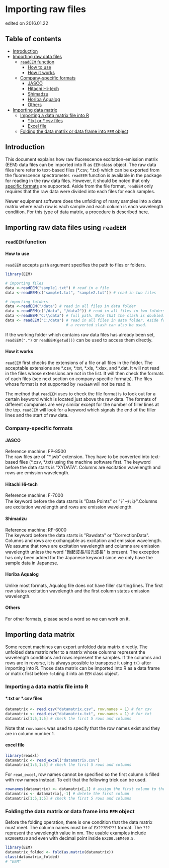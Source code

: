 <!--
%\VignetteEngine{knitr::knitr}
%\VignetteIndexEntry{Importing raw files}
\usepackage[utf8]{inputenc}
-->




# Importing raw files
edited on 2016.01.22

## Table of contents
- [Introduction](#intro)
- [Importing raw data files](#import)
    - [`readEEM` function](#readEEM)
        - [How to use](#howto)
        - [How it works](#howworks)
    - [Company-specific formats](#companyformat)
        - [JASCO](#JASCO)
        - [Hitachi Hi-tech](#hitachi)
        - [Shimadzu](#shimadzu)
        - [Horiba Aqualog](#horiba)
        - [Others](#others)
- [Importing data matrix](#datamatrix)
    - [Importing a data matrix file into R](#datamatrix_import)
        - [\*.txt or \*.csv files](#textfile)
        - [Excel file](#excel)
    - [Folding the data matrix or data frame into `EEM` object](#fold)

## <a name="intro"></a>Introduction
This document explains how raw fluorescence excitation-emission matrix (EEM) data files can be imported into R as `EEM` class object. The raw data files here refer to text-based files (\*.csv, \*.txt) which can be exported from the fluorescence spectrometer. `readEEM` function is available in the package for reading in the raw data files. However, it should be noted that only [specific formats](#companyformat) are supported. Aside from the file format, `readEEM` only requires that the raw data were divided into each files for each samples. 

Newer equipment software does the unfolding of many samples into a data matrix where each row is each sample and each column is each wavelength condition. For this type of data matrix, a procedure is described [here](#datamatrix). 

## <a name="import"></a>Importing raw data files using `readEEM`
### <a name="readEEM"></a>`readEEM` function
#### <a name="howto"></a>How to use
`readEEM` accepts `path` argument specifies the path to files or folders. 


```r
library(EEM)

# importing files
data <-readEEM("sample1.txt") # read in a file
data <-readEEM(c("sample1.txt", "sample2.txt")) # read in two files

# importing folders
data <-readEEM("/data") # read in all files in data folder
data <-readEEM(c("/data", "/data2")) # read in all files in two folders
data <-readEEM("C:\\data") # full path. Note that the slash is doubled.
data <- readEEM("C:/data") # read in all files in data folder. Aside from double slashes,
                           # a reverted slash can also be used. 
```

If the working folder which contains raw data files has already been set, 
`readEEM(".")` or `readEEM(getwd())` can be used to access them directly. 

#### <a name="howworks"></a>How it works
`readEEM` first checks the extensions of a file or all files in the folder. The acceptable extensions are \*.csv, \*.txt, \*.xls, \*.xlsx, and \*.dat. It will not read in the files whose extensions are not in the list. It will then check the formats of each files (see next section on company-specific formats). The files whose format is not supported by `readEEM` will not be read in. 

The method that `readEEM` uses to check the file format is to look out for a certain keyword which is located just above the raw data. The formats of different companies are very similar except for the number of filler lines at the top. `readEEM` will look for a keyword which signals the end of the filler lines and the start of raw data. 

### <a name="companyformat"></a>Company-specific formats

#### <a name="JASCO"></a>JASCO
Reference machine: FP-8500  
The raw files are of "\*.jwb" extension. They have to be converted into text-based files (\*.csv, \*.txt) using the machine software first.
The keyword before the data starts is "XYDATA". Columns are excitation wavelength and rows are emission wavelength.


#### <a name="hitachi"></a>Hitachi Hi-tech
Reference machine: F-7000  
The keyword before the data starts is "Data Points" or "ﾃﾞｰﾀﾘｽﾄ".Columns are excitation wavelength and rows are emission wavelength.

#### <a name="shimadzu"></a>Shimadzu
Reference machine: RF-6000  
The keyword before the data starts is "Rawdata" or "CorrectionData". Columns and rows are exchangable as excitation and emission wavelength. We assume that rows are excitation wavelength and columns are emission wavelength unless the word "励起波長/蛍光波長" is present. The exception has only been added for the Japanese keyword since we only have the sample data in Japanese.

#### <a name="horiba"></a>Horiba Aqualog
Unlike most formats, Aqualog file does not have filler starting lines. The first row states excitation wavelength and the first column states emission wavelength. 

#### <a name="others"></a>Others
For other formats, please send a word so we can work on it. 

## <a name="datamatrix"></a>Importing data matrix
Some recent machines can export unfolded data matrix directly. The unfolded data matrix refer to a matrix whose columns represent the wavelength conditions and rows represent the samples. If the columns and rows are in reverse, it is always possible to transpose it using `t()` after importing into R. Those data matrix can be imported into R as a data frame or matrix first before `fold`ing it into an `EEM` class object. 

### <a name="datamatrix_import"></a>Importing a data matrix file into R

#### <a name="textfile"></a> \*.txt or \*.csv files

```r
datamatrix <- read.csv("datamatrix.csv", row.names = 1) # for csv
datamatrix <- read.csv("datamatrix.txt", row.names = 1) # for txt
datamatrix[1:5,1:5] # check the first 5 rows and columns
```
Note that `row.names` was used to specify that the row names exist and they are in column number 1.

#### <a name="excel"></a> excel file

```r
library(readxl)
datamatrix <- read_excel("datamatrix.csv")
datamatrix[1:5,1:5] # check the first 5 rows and columns
```

For `read_excel`, row names cannot be specified so the first column is filled with row names instead. To edit that the following trick can be used.


```r
rownames(datamatrix) <- datamatrix[,1] # assign the first column to the matrix row names
datamatrix <- datamatrix[,-1] # delete the first column
datamatrix[1:5,1:5] # check the first 5 rows and columns
```

### <a name="fold"></a> Folding the data matrix or data frame into `EEM` object

Before the folding operation, there is one condition that the data matrix must meet. The column names must be of `EX???EM???` format. The `???` represent the wavelength value in nm. The usable examples include `EX200EM230` and even with decimal point inside `EX200.5EM400.5`.


```r
library(EEM)
datamatrix_folded <- fold(as.matrix(datamatrix))
class(datamatrix_folded)
# "EEM"
```

